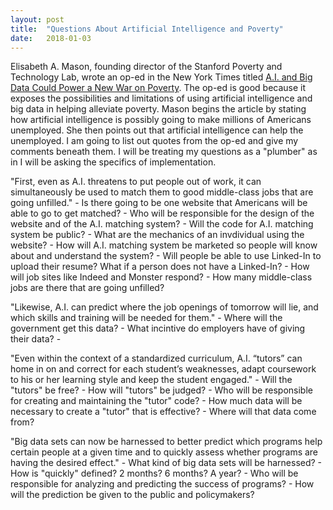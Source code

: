 ```yaml
---
layout: post
title:  "Questions About Artificial Intelligence and Poverty"
date:   2018-01-03
---
```


Elisabeth A. Mason, founding director of the Stanford Poverty and Technology Lab, wrote an op-ed in the New York Times titled [A.I. and Big Data Could Power a New War on Poverty](https://www.nytimes.com/2018/01/01/opinion/ai-and-big-data-could-power-a-new-war-on-poverty.html?_r=0). The op-ed is good because it exposes the possibilities and limitations of using artificial intelligence and big data in helping alleviate poverty. Mason begins the article by stating how artificial intelligence is possibly going to make millions of Americans unemployed. She then points out that artificial intelligence can help the unemployed. I am going to list out quotes from the op-ed and give my comments beneath them. I will be treating my questions as a "plumber" as in I will be asking the specifics of implementation. 

"First, even as A.I. threatens to put people out of work, it can simultaneously be used to match them to good middle-class jobs that are going unfilled."   - Is there going to be one website that Americans will be able to go to get matched?
    - Who will be responsible for the design of the website and of the A.I. matching system?
    - Will the code for A.I. matching system be public? 
    - What are the mechanics of an invdividual using the website? 
    - How will A.I. matching system be marketed so people will know about and understand the system?
    - Will people be able to use Linked-In to upload their resume? What if a person does not have a Linked-In?
    - How will job sites like Indeed and Monster respond? 
    - How many middle-class jobs are there that are going unfilled?

"Likewise, A.I. can predict where the job openings of tomorrow will lie, and which skills and training will be needed for them."
    - Where will the government get this data?
    - What incintive do employers have of giving their data?
    - 

"Even within the context of a standardized curriculum, A.I. “tutors” can home in on and correct for each student’s weaknesses, adapt coursework to his or her learning style and keep the student engaged."
    - Will the "tutors" be free?
    - How will "tutors" be judged?
    - Who will be responsible for creating and maintaining the "tutor" code?
    - How much data will be necessary to create a "tutor" that is effective?
        - Where will that data come from?

"Big data sets can now be harnessed to better predict which programs help certain people at a given time and to quickly assess whether programs are having the desired effect."
    - What kind of big data sets will be harnessed?
    - How is "quickly" defined? 2 months? 6 months? A year?
    - Who will be responsible for analyzing and predicting the success of programs?
        - How will the prediction be given to the public and policymakers?